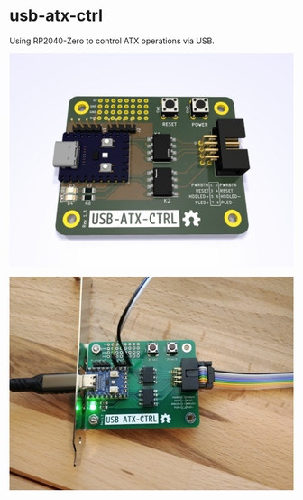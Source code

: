 # usb-atx-ctrl
Using RP2040-Zero to control ATX operations via USB.

![PCB rendering](/usb-atx-ctrl.jpg)

![Pupulated PCB](/usb-atx-ctrl-picture1.jpg)
